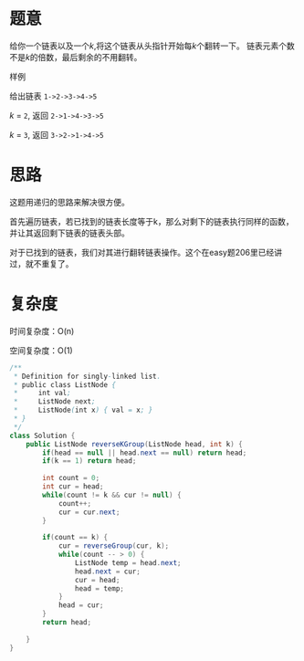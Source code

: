 # 题意

给你一个链表以及一个*k*,将这个链表从头指针开始每*k*个翻转一下。
链表元素个数不是*k*的倍数，最后剩余的不用翻转。

样例

给出链表 `1->2->3->4->5`

*k* = `2`, 返回 `2->1->4->3->5`

*k* = `3`, 返回 `3->2->1->4->5`

# 思路

这题用递归的思路来解决很方便。

首先遍历链表，若已找到的链表长度等于k，那么对剩下的链表执行同样的函数，并让其返回剩下链表的链表头部。

对于已找到的链表，我们对其进行翻转链表操作。这个在easy题206里已经讲过，就不重复了。

# 复杂度

时间复杂度：O(n)

空间复杂度：O(1)

```java
/**
 * Definition for singly-linked list.
 * public class ListNode {
 *     int val;
 *     ListNode next;
 *     ListNode(int x) { val = x; }
 * }
 */
class Solution {
    public ListNode reverseKGroup(ListNode head, int k) {
        if(head == null || head.next == null) return head;
        if(k == 1) return head;
        
        int count = 0;
        int cur = head;
        while(count != k && cur != null) {
            count++;
            cur = cur.next;
        }
        
        if(count == k) {
            cur = reverseGroup(cur, k);
            while(count -- > 0) {
                ListNode temp = head.next;
                head.next = cur;
                cur = head;
                head = temp;
            }
            head = cur;
        }
        return head;
        
    }
}
```

